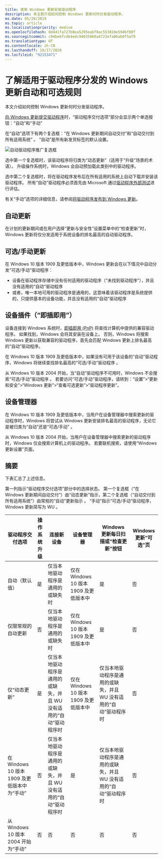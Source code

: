 ```yaml
---
title: 使用 Windows 更新安装驱动程序
description: 本主题介绍如何控制 Windows 更新何时分发驱动程序。
ms.date: 05/28/2019
ms.topic: article
ms.localizationpriority: medium
ms.openlocfilehash: 0d441fa727b8ea5295eabf0ac553010e594bf80f
ms.sourcegitcommit: c94be6fc464edc94035060a4723efa06ab0f5af9
ms.translationtype: HT
ms.contentlocale: zh-CN
ms.lasthandoff: 10/17/2020
ms.locfileid: "92153471"
---
```

# <a name="understanding-windows-update-automatic-and-optional-rules-for-driver-distribution"></a>了解适用于驱动程序分发的 Windows 更新自动和可选规则

本文介绍如何控制 Windows 更新何时分发驱动程序。

[向 Windows 更新提交驱动程序](publish-a-driver-to-windows-update.md)时，“驱动程序交付选项”部分会显示两个单选按钮：“自动”和“手动” 

在“自动”选项下有两个复选框：“在 Windows 更新期间自动交付”和“自动交付到所有适用系统” 。 “自动”是所有新发货标签的默认设置。

![自动驱动程序推广复选框](images/driver-delivery-options.png)

选中第一个复选框时，该驱动程序将归类为“动态更新”（适用于“升级”场景的术语）。 升级操作系统时，Windows 会自动预加载此类别中的驱动程序。

选中第二个复选框时，将在驱动程序发布后在所有适用的系统上自动下载并安装该驱动程序。 所有“自动”驱动程序必须首先由 Microsoft 通过[驱动程序外部测试](driver-flighting.md)进行评估。

有关“手动”选项的详细信息，请参阅[将驱动程序发布到 Windows 更新](publish-a-driver-to-windows-update.md)。

## <a name="automatic-updates"></a>自动更新

在计划的更新期间或在用户选择“更新与安全性”设置菜单中的“检查更新”时，Windows 更新将仅分发适用于系统设备的排名最高的自动驱动程序。

## <a name="optionalmanual-updates"></a>可选/手动更新

在 Windows 10 版本 1909 及更低版本中，Windows 更新会在以下情况中自动分发“可选/手动”驱动程序：
* 设备在驱动程序存储中没有任何适用的驱动程序（“未找到驱动程序”），并且没有适用的“自动”驱动程序
* 或者，唯一本地可用的驱动程序是通用的，这意味着该驱动程序是系统提供的，只提供基本的设备功能，并且没有适用的“自动”驱动程序

## <a name="device-plug-in-plug-and-play"></a>设备插件（“即插即用”）

设备连接到 Windows 系统时，[即插即用 (PnP)](../kernel/introduction-to-plug-and-play.md) 将查找计算机中提供的兼容驱动程序。 如果找到，Windows 会将其安装在设备上。 否则，Windows 将搜索 Windows 更新以获取兼容的驱动程序，首先会匹配 Windows 更新上排名最高的“自动”驱动程序。

在 Windows 10 版本 1909 及更低版本中，如果没有可用于该设备的“自动”驱动程序，Windows 将继续查找排名最高的“可选/手动”驱动程序 。

从 Windows 10 版本 2004 开始，当“自动”驱动程序不可用时，Windows 不会搜索“可选/手动”驱动程序 。 若要访问“可选/手动”驱动程序，请转到：“设置”>“更新和安全”>“Windows 更新”>“查看可选更新”>“驱动程序更新”。

## <a name="device-manager"></a>设备管理器

在 Windows 10 版本 1909 及更低版本中，当用户在设备管理器中搜索更新的驱动程序时，Windows 将尝试从 Windows 更新安装排名最高的驱动程序，无论它是被归类为“自动”还是“可选/手动” 。

从 Windows 10 版本 2004 开始，当用户在设备管理器中搜索更新的驱动程序时，Windows 仅会搜索计算机上的驱动程序。 若要联机搜索，请使用“Windows 更新设置”页面。

## <a name="summary"></a>摘要

下表汇总了上述信息。

第一列指示“驱动程序交付选项”部分中的选择状态。 第一个复选框（“在 Windows 更新期间自动交付”）由“动态更新”指示，第二个复选框（“自动交付到所有适用系统”）由常规的“自动”更新指示  。 “手动”指示“可选/手动”驱动程序，Windows 更新简写为 WU 。

|驱动程序交付选项|操作系统升级|连接新设备|设备管理器|Windows 更新每日扫描或“检查更新”按钮|Windows 更新“可选”页|
|-|-|-|-|-|-|
|自动（默认值）|是|仅当本地驱动程序是通用的或缺失时|仅在 Windows 10 版本 1909 及更低版本中|是|否|
|仅限常规的自动更新|否|仅当本地驱动程序是通用的或缺失时|仅在 Windows 10 版本 1909 及更低版本中|是|否|
|仅“动态更新”|是|仅当本地驱动程序是通用的或缺失，并且 WU 没有适用的“自动”驱动程序时|仅在 Windows 10 版本 1909 及更低版本中|仅当本地驱动程序是通用的或缺失，并且 WU 没有适用的“自动”驱动程序时|否|
|在 Windows 10 版本 1909 及更低版本中为“手动”|否|仅当本地驱动程序是通用的或缺失，并且 WU 没有适用的“自动”驱动程序时|是|仅当本地驱动程序是通用的或缺失，并且 WU 没有适用的“自动”驱动程序时|否|
|从 Windows 10 版本 2004 开始为“手动”|否|否|否|否|否|

